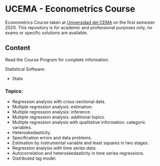 # UCEMA - Econometrics Course

Econometrics Course taken at [Universidad del CEMA](https://ucema.edu.ar/) on the first semester 2020. This repository is for academic and professional purposes only, no exams or specific solutions are available.

## Content

Read the Course Program for complete information.

Statistical Software:
* Stata

### Topics:
* Regression analysis with cross-sectional data.
* Multiple regression analysis: estimation.
* Multiple regression analysis: inference.
* Multiple regression analysis: additional topics.
* Multiple regression analysis with qualitative information: categoric variables.
* Heteroskedasticity.
* Specification errors and data problems.
* Estimation by instrumental variable and least squares in two stages.
* Regression analysis with time series data.
* Autocorrelation and heteroskedasticity in time series regressions.
* Distributed lag model.
